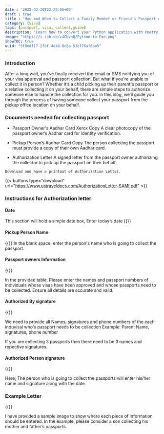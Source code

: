 ```yaml
---
date : '2025-02-20T22:28:05+00'
draft : true
title : "How and When to Collect a Family Member or Friend's Passport After a Visa Interview: Required Documents & Process"
category: [Visa]
tags: [passport, visa, collect,guide]
description: "Learn how to convert your Python application with Poetry dependencies and Tkinter UI into a Windows executable using auto-py-to-exe. This step-by-step guide simplifies the process of packaging your Python project for distribution. Poetry plugin to build and/or bundle executable binaries with PyInstaller."
image: "https://i.ibb.co/z4CbvnQ/Python-to-Exe.png"
showTOC: true
uuid: "5f8edf17-2fbf-4d40-8c8a-53ef76af6ba5"
---
```


### Introduction

After a long wait, you’ve finally received the email or SMS notifying you of your visa approval and passport collection. But what if you're unable to collect it in person? Whether it’s a child picking up their parent's passport or a relative collecting it on your behalf, there are simple steps to authorize someone else to handle the collection for you. In this blog, we’ll guide you through the process of having someone collect your passport from the pickup office location on your behalf.

### Documents needed for collecting passport

- Passport Owner's Aadhar Card Xerox Copy
A clear photocopy of the passport owner’s Aadhar card for identity verification.

- Pickup Person’s Aadhar Card Copy
The person collecting the passport must provide a copy of their own Aadhar card.

- Authorization Letter
A signed letter from the passport owner authorizing the collector to pick up the passport on their behalf.

```text
Download and have a printout of Authorization Letter.
```
{{< buttons type="download" url="https://www.ustraveldocs.com/AuthorizationLetter-SAMI.pdf" >}}

### Instructions for Authorization letter

#### Date

This section will hold a simple date box, Enter today’s date
{{<image url="https://i.ibb.co/VYwNGFLH/image.png">}}

#### Pickup Person Name

{{<image url="https://i.ibb.co/rK3dDw5S/image.png">}}
In the blank space, enter the person's name who is going to collect the passport. 

#### Passport owners Information 

{{<image url="https://i.ibb.co/RGsSzXmM/image.png">}}

In the provided table, Please enter the names and passport numbers of individuals whose visas have been approved and whose passports need to be collected. Ensure all details are accurate and valid.

#### Authorized By signature

{{<image url="https://i.ibb.co/G3Rb0WRD/image.png">}}

We need to provide all Names, signatures and phone numbers of the each induvisal who's passport needs to be collection 
Example: Parent Name, signatures, phone number

If you are collecting 3 passports then there need to be 3 names and repective signatures. 

#### Authorized Person signature

{{<image url="https://i.ibb.co/fdJTgCqT/image.png">}}

Here, The person who is going to collect the passports will enter his/her name and signature along with the date. 


### Example Letter

{{<image url="https://i.ibb.co/Q3kqnw1F/image.png">}}

I have provided a sample image to show where each piece of information should be entered. In the example, please consider a son collecting his mother and father’s passports.



